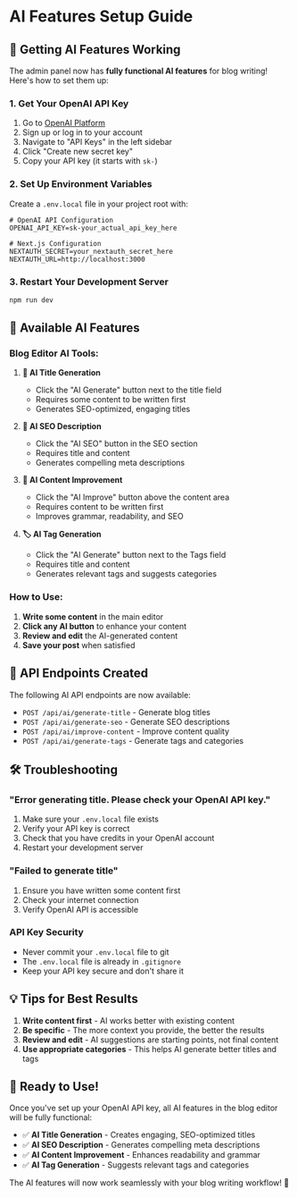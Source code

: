 # AI Features Setup Guide

## 🚀 Getting AI Features Working

The admin panel now has **fully functional AI features** for blog writing! Here's how to set them up:

### 1. Get Your OpenAI API Key

1. Go to [OpenAI Platform](https://platform.openai.com/)
2. Sign up or log in to your account
3. Navigate to "API Keys" in the left sidebar
4. Click "Create new secret key"
5. Copy your API key (it starts with `sk-`)

### 2. Set Up Environment Variables

Create a `.env.local` file in your project root with:

```env
# OpenAI API Configuration
OPENAI_API_KEY=sk-your_actual_api_key_here

# Next.js Configuration
NEXTAUTH_SECRET=your_nextauth_secret_here
NEXTAUTH_URL=http://localhost:3000
```

### 3. Restart Your Development Server

```bash
npm run dev
```

## 🎯 Available AI Features

### **Blog Editor AI Tools:**

1. **🤖 AI Title Generation**
   - Click the "AI Generate" button next to the title field
   - Requires some content to be written first
   - Generates SEO-optimized, engaging titles

2. **🎯 AI SEO Description**
   - Click the "AI SEO" button in the SEO section
   - Requires title and content
   - Generates compelling meta descriptions

3. **🧠 AI Content Improvement**
   - Click the "AI Improve" button above the content area
   - Requires content to be written first
   - Improves grammar, readability, and SEO

4. **🏷️ AI Tag Generation**
   - Click the "AI Generate" button next to the Tags field
   - Requires title and content
   - Generates relevant tags and suggests categories

### **How to Use:**

1. **Write some content** in the main editor
2. **Click any AI button** to enhance your content
3. **Review and edit** the AI-generated content
4. **Save your post** when satisfied

## 🔧 API Endpoints Created

The following AI API endpoints are now available:

- `POST /api/ai/generate-title` - Generate blog titles
- `POST /api/ai/generate-seo` - Generate SEO descriptions
- `POST /api/ai/improve-content` - Improve content quality
- `POST /api/ai/generate-tags` - Generate tags and categories

## 🛠️ Troubleshooting

### **"Error generating title. Please check your OpenAI API key."**

1. Make sure your `.env.local` file exists
2. Verify your API key is correct
3. Check that you have credits in your OpenAI account
4. Restart your development server

### **"Failed to generate title"**

1. Ensure you have written some content first
2. Check your internet connection
3. Verify OpenAI API is accessible

### **API Key Security**

- Never commit your `.env.local` file to git
- The `.env.local` file is already in `.gitignore`
- Keep your API key secure and don't share it

## 💡 Tips for Best Results

1. **Write content first** - AI works better with existing content
2. **Be specific** - The more context you provide, the better the results
3. **Review and edit** - AI suggestions are starting points, not final content
4. **Use appropriate categories** - This helps AI generate better titles and tags

## 🎉 Ready to Use!

Once you've set up your OpenAI API key, all AI features in the blog editor will be fully functional:

- ✅ **AI Title Generation** - Creates engaging, SEO-optimized titles
- ✅ **AI SEO Description** - Generates compelling meta descriptions
- ✅ **AI Content Improvement** - Enhances readability and grammar
- ✅ **AI Tag Generation** - Suggests relevant tags and categories

The AI features will now work seamlessly with your blog writing workflow! 🚀
